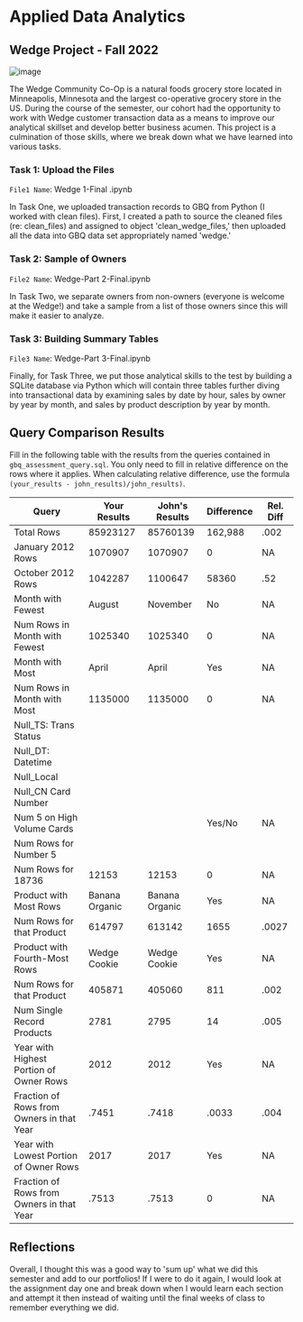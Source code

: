 
# Applied Data Analytics

## Wedge Project - Fall 2022 

   ![image](https://user-images.githubusercontent.com/112667258/205748782-db5fc70c-2c92-4b1a-af1b-604385459db7.png)


The Wedge Community Co-Op is a natural foods grocery store located in Minneapolis, Minnesota and the largest co-operative grocery store in the US.  During the course of the semester, our cohort had the opportunity to work with Wedge customer transaction data as a means to improve our analytical skillset and develop better business acumen.  This project is a culmination of those skills, where we break down what we have learned into various tasks. 

 
 
### Task 1: Upload the Files 


`File1 Name`: Wedge 1-Final .ipynb

In Task One, we uploaded transaction records to GBQ from Python (I worked with clean files).  First, I created a path to source the cleaned files (re: clean_files) and assigned to object 'clean_wedge_files,' then uploaded all the data into GBQ data set appropriately named 'wedge.' 



### Task 2: Sample of Owners 

`File2 Name`: Wedge-Part 2-Final.ipynb

In Task Two, we separate owners from non-owners (everyone is welcome at the Wedge!) and take a sample from a list of those owners since this will make it easier to analyze. 





	

### Task 3: Building Summary Tables 

`File3 Name`: Wedge-Part 3-Final.ipynb

Finally, for Task Three, we put those analytical skills to the test by building a SQLite database via Python which will contain three tables further diving into transactional data by examining sales by date by hour, sales by owner by year by month, and sales by product description by year by month.



## Query Comparison Results

Fill in the following table with the results from the 
queries contained in `gbq_assessment_query.sql`. You only
need to fill in relative difference on the rows where it applies. 
When calculating relative difference, use the formula 
` (your_results - john_results)/john_results)`. 



|  Query  |  Your Results  |  John's Results | Difference | Rel. Diff | 
|---|---|---|---|---|
| Total Rows  | 85923127  |  85760139 | 162,988  |  .002 |
| January 2012 Rows  | 1070907  | 1070907  | 0  |  NA |
| October 2012 Rows  | 1042287  | 1100647  | 58360  | .52  |
| Month with Fewest  | August  | November   | No  | NA  |
| Num Rows in Month with Fewest  |  1025340 | 1025340  | 0  | NA  |
| Month with Most  | April  | April  | Yes  | NA  |
| Num Rows in Month with Most  |  1135000 |  1135000 | 0  | NA  |
| Null_TS: Trans Status |   |   |   |   |
| Null_DT: Datetime |   |   |   |   |
| Null_Local  |   |   |   |   |
| Null_CN Card Number  |   |   |   |   |
| Num 5 on High Volume Cards  |   |   | Yes/No  | NA  |
|  Num Rows for Number 5 |   |   |   |   |
| Num Rows for 18736  | 12153  | 12153  |  0 |  NA  |
| Product with Most Rows  | Banana Organic  | Banana Organic   | Yes  | NA  |
| Num Rows for that Product  | 614797  |  613142 | 1655  | .0027  |
| Product with Fourth-Most Rows  | Wedge Cookie  | Wedge Cookie  | Yes | NA  |
| Num Rows for that Product  | 405871  | 405060  |  811 | .002  |
| Num Single Record Products  | 2781  | 2795 | 14  |  .005 |
| Year with Highest Portion of Owner Rows  | 2012 | 2012  | Yes  | NA |
| Fraction of Rows from Owners in that Year  | .7451  | .7418  | .0033  | .004  |
| Year with Lowest Portion of Owner Rows  | 2017  | 2017  | Yes  | NA |
| Fraction of Rows from Owners in that Year  | .7513 |  .7513 | 0  | NA |

## Reflections

Overall, I thought this was a good way to 'sum up' what we did this semester and add to our portfolios!  If I were to do it again, I would look at the assignment day one and break down when I would learn each section and attempt it then instead of waiting until the final weeks of class to remember everything we did.  
